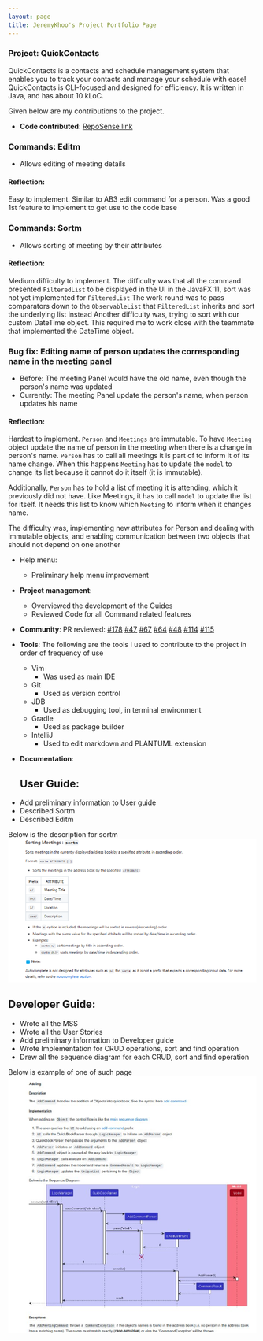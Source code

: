 ```yaml
---
layout: page
title: JeremyKhoo's Project Portfolio Page
---
```


### Project: QuickContacts
QuickContacts is a contacts and schedule management system that enables you to track your contacts and manage your schedule with ease! QuickContacts is CLI-focused and designed for efficiency. It is written in Java, and has about 10 kLoC.

Given below are my contributions to the project.

* **Code contributed**: [RepoSense link](https://nus-cs2103-ay2223s2.github.io/tp-dashboard/?search=jeremykhoo&sort=groupTitle&sortWithin=title&since=2023-02-17&timeframe=commit&mergegroup=&groupSelect=groupByRepos&breakdown=false)
### Commands: Editm
* Allows editing of meeting details
#### Reflection:
Easy to implement. Similar to AB3 edit command for a person. Was a good 1st feature to implement to get use to the code base

### Commands: Sortm
* Allows sorting of meeting by their attributes
#### Reflection:
Medium difficulty to implement. The difficulty was that all the command presented `FilteredList` to be displayed in the UI
in the JavaFX 11, sort was not yet implemented for `FilteredList`
The work round was to pass comparators down to the `ObservableList` that `FilteredList` inherits and sort the underlying list instead
Another difficulty was, trying to sort with our custom DateTime object.
This required me to work close with the teammate that implemented the DateTime object.

### Bug fix: Editing name of person updates the corresponding name in the meeting panel
* Before: The meeting Panel would have the old name, even though the person's name was updated
* Currently: The meeting Panel update the person's name, when person updates his name
#### Reflection:
Hardest to implement. `Person` and `Meetings` are immutable. To have `Meeting` object update the name of person in the meeting when there is a change in person's name. `Person` has to call all meetings it is part of to inform it of its name change. When this happens `Meeting` has to update the `model` to change its list because it cannot do it itself (it is immutable).

Additionally, `Person` has to hold a list of meeting it is attending, which it previously did not have. Like Meetings, it has to call `model` to update the list for itself. It needs this list to know which `Meeting` to inform when it changes name.

The difficulty was, implementing new attributes for Person and dealing with immutable objects, and enabling communication between two objects that should not depend on one another

* Help menu:
    * Preliminary help menu improvement

* **Project management**:
    * Overviewed the development of the Guides
    * Reviewed Code for all Command related features

* **Community**:
  PR reviewed:
  [#178](https://github.com/AY2223S2-CS2103T-T11-2/tp/pull/178)
  [#47](https://github.com/AY2223S2-CS2103T-T11-2/tp/pull/47)
  [#67](https://github.com/AY2223S2-CS2103T-T11-2/tp/pull/67)
  [#64](https://github.com/AY2223S2-CS2103T-T11-2/tp/pull/64)
  [#48](https://github.com/AY2223S2-CS2103T-T11-2/tp/pull/48)
  [#114](https://github.com/AY2223S2-CS2103T-T11-2/tp/pull/114)
  [#115](https://github.com/AY2223S2-CS2103T-T11-2/tp/pull/115)

* **Tools**:
  The following are the tools I used to contribute to the project in order of frequency of use
    * Vim
        * Was used as main IDE
    * Git
        * Used as version control
    * JDB
        * Used as debugging tool, in terminal environment
    * Gradle
        * Used as package builder
    * IntelliJ
        * Used to edit markdown and PLANTUML extension

<div style="page-break-after: always;"></div>

* **Documentation**:
  ## User Guide:
* Add preliminary information to User guide
* Described Sortm
* Described Editm

Below is the description for sortm
![sortm description](../images/sortmUG.png)


## Developer Guide:
* Wrote all the MSS
* Wrote all the User Stories
* Add preliminary information to Developer guide
* Wrote Implementation for CRUD operations, sort and find operation
* Drew all the sequence diagram for each CRUD, sort and find operation

Below is example of one of such page
![CRUD page](../images/CRUD.png)